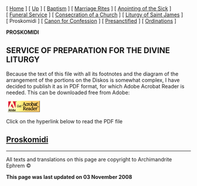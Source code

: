 \[ [Home](index.md) \] \[ [Up](eucholog.md) \] \[ [Baptism](baptism.md) \] \[ [Marriage Rites](marriage.md) \] \[ [Anointing of the Sick](anointin.md) \] \[ [Funeral Service](funeral.md) \] \[ [Consecration of a Church](dedic-int.md) \] \[ [Liturgy of Saint James](lit-james.md) \] \[ Proskomidi \] \[ [Canon for Confession](canon_for_confession.md) \] \[ [Presanctified](presanctified.md) \] \[ [Ordinations](ordinations.md) \]

**PROSKOMIDI**

SERVICE OF PREPARATION
FOR
THE DIVINE LITURGY
----------------------

Because the text of this file with all its footnotes and the diagram of the arrangement of the portions on the Diskos is somewhat complex, I have decided to publish it as in PDF format, for which Adobe Acrobat Reader is needed. This can be downloaded free from Adobe:

 [<img src="getacro.gif" width="88" height="31" />](http://www.adobe.com)

Click on the hyperlink below to read the PDF file

[Proskomidi](Proskom02+notes+diag.pdf)
--------------------------------------

------------------------------------------------------------------------

All texts and translations on this page are copyright to
Archimandrite Ephrem ©

**This page was last updated on 03 November 2008**
